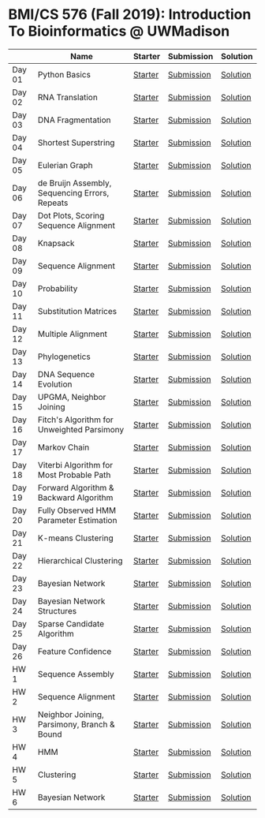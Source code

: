 # BMI/CS 576 (Fall 2019): Introduction To Bioinformatics @ UWMadison

| | Name | Starter | Submission | Solution |
| --- | --- | --- | --- | --- |
|Day 01|Python Basics|[Starter](Day%2001%20-%20Python%20Basics/Starter/notebook.ipynb)|[Submission](Day%2001%20-%20Python%20Basics/Submission/notebook.ipynb)|[Solution](Day%2001%20-%20Python%20Basics/Solution/notebook.ipynb)
|Day 02|RNA Translation|[Starter](Day%2002%20-%20RNA%20Translation/Starter/notebook.ipynb)|[Submission](Day%2002%20-%20RNA%20Translation/Submission/notebook.ipynb)|[Solution](Day%2002%20-%20RNA%20Translation/Solution/notebook.ipynb)
|Day 03|DNA Fragmentation|[Starter](Day%2003%20-%20DNA%20Fragmentation/Starter/notebook.ipynb)|[Submission](Day%2003%20-%20DNA%20Fragmentation/Submission/notebook.ipynb)|[Solution](Day%2003%20-%20DNA%20Fragmentation/Solution/notebook.ipynb)
|Day 04|Shortest Superstring|[Starter](Day%2004%20-%20Shortest%20Superstring/Starter/notebook.ipynb)|[Submission](Day%2004%20-%20Shortest%20Superstring/Submission/notebook.ipynb)|[Solution](Day%2004%20-%20Shortest%20Superstring/Solution/notebook.ipynb)
|Day 05|Eulerian Graph|[Starter](Day%2005%20-%20Eulerian%20Graph/Starter/notebook.ipynb)|[Submission](Day%2005%20-%20Eulerian%20Graph/Submission/notebook.ipynb)|[Solution](Day%2005%20-%20Eulerian%20Graph/Solution/notebook.ipynb)
|Day 06|de Bruijn Assembly, Sequencing Errors, Repeats|[Starter](Day%2006%20-%20de%20Bruijn%20Assembly%2C%20Sequencing%20Errors%2C%20Repeats/Starter/notebook.ipynb)|[Submission](Day%2006%20-%20de%20Bruijn%20Assembly%2C%20Sequencing%20Errors%2C%20Repeats/Submission/notebook.ipynb)|[Solution](Day%2006%20-%20de%20Bruijn%20Assembly%2C%20Sequencing%20Errors%2C%20Repeats/Solution/notebook.ipynb)
|Day 07|Dot Plots, Scoring Sequence Alignment|[Starter](Day%2007%20-%20Dot%20Plots%2C%20Scoring%20Sequence%20Alignment/Starter/notebook.ipynb)|[Submission](Day%2007%20-%20Dot%20Plots%2C%20Scoring%20Sequence%20Alignment/Submission/notebook.ipynb)|[Solution](Day%2007%20-%20Dot%20Plots%2C%20Scoring%20Sequence%20Alignment/Solution/notebook.ipynb)
|Day 08|Knapsack|[Starter](Day%2008%20-%20Knapsack/Starter/notebook.ipynb)|[Submission](Day%2008%20-%20Knapsack/Submission/notebook.ipynb)|[Solution](Day%2008%20-%20Knapsack/Solution/notebook.ipynb)
|Day 09|Sequence Alignment|[Starter](Day%2009%20-%20Sequence%20Alignment/Starter/notebook.ipynb)|[Submission](Day%2009%20-%20Sequence%20Alignment/Submission/notebook.ipynb)|[Solution](Day%2009%20-%20Sequence%20Alignment/Solution/notebook.ipynb)
|Day 10|Probability|[Starter](Day%2010%20-%20Probability/Starter/notebook.ipynb)|[Submission](Day%2010%20-%20Probability/Submission/notebook.ipynb)|[Solution](Day%2010%20-%20Probability/Solution/notebook.ipynb)
|Day 11|Substitution Matrices|[Starter](Day%2011%20-%20Substitution%20Matrices/Starter/notebook.ipynb)|[Submission](Day%2011%20-%20Substitution%20Matrices/Submission/notebook.ipynb)|[Solution](Day%2011%20-%20Substitution%20Matrices/Solution/notebook.ipynb)
|Day 12|Multiple Alignment|[Starter](Day%2012%20-%20Multiple%20Alignment/Starter/notebook.ipynb)|[Submission](Day%2012%20-%20Multiple%20Alignment/Submission/notebook.ipynb)|[Solution](Day%2012%20-%20Multiple%20Alignment/Solution/notebook.ipynb)
|Day 13|Phylogenetics|[Starter](Day%2013%20-%20Phylogenetics/Starter/notebook.ipynb)|[Submission](Day%2013%20-%20Phylogenetics/Submission/notebook.ipynb)|[Solution](Day%2013%20-%20Phylogenetics/Solution/notebook.ipynb)
|Day 14|DNA Sequence Evolution|[Starter](Day%2014%20-%20DNA%20Sequence%20Evolution/Starter/notebook.ipynb)|[Submission](Day%2014%20-%20DNA%20Sequence%20Evolution/Submission/notebook.ipynb)|[Solution](Day%2014%20-%20DNA%20Sequence%20Evolution/Solution/notebook.ipynb)
|Day 15|UPGMA, Neighbor Joining|[Starter](Day%2015%20-%20UPGMA%2C%20Neighbor%20Joining/Starter/notebook.ipynb)|[Submission](Day%2015%20-%20UPGMA%2C%20Neighbor%20Joining/Submission/notebook.ipynb)|[Solution](Day%2015%20-%20UPGMA%2C%20Neighbor%20Joining/Solution/notebook.ipynb)
|Day 16|Fitch's Algorithm for Unweighted Parsimony|[Starter](Day%2016%20-%20Fitch%27s%20Algorithm%20for%20Unweighted%20Parsimony/Starter/notebook.ipynb)|[Submission](Day%2016%20-%20Fitch%27s%20Algorithm%20for%20Unweighted%20Parsimony/Submission/notebook.ipynb)|[Solution](Day%2016%20-%20Fitch%27s%20Algorithm%20for%20Unweighted%20Parsimony/Solution/notebook.ipynb)
|Day 17|Markov Chain|[Starter](Day%2017%20-%20Markov%20Chain/Starter/notebook.ipynb)|[Submission](Day%2017%20-%20Markov%20Chain/Submission/notebook.ipynb)|[Solution](Day%2017%20-%20Markov%20Chain/Solution/notebook.ipynb)
|Day 18|Viterbi Algorithm for Most Probable Path|[Starter](Day%2018%20-%20Viterbi%20Algorithm%20for%20Most%20Probable%20Path/Starter/notebook.ipynb)|[Submission](Day%2018%20-%20Viterbi%20Algorithm%20for%20Most%20Probable%20Path/Submission/notebook.ipynb)|[Solution](Day%2018%20-%20Viterbi%20Algorithm%20for%20Most%20Probable%20Path/Solution/notebook.ipynb)
|Day 19|Forward Algorithm & Backward Algorithm|[Starter](Day%2019%20-%20Forward%20Algorithm%20%26%20Backward%20Algorithm/Starter/notebook.ipynb)|[Submission](Day%2019%20-%20Forward%20Algorithm%20%26%20Backward%20Algorithm/Submission/notebook.ipynb)|[Solution](Day%2019%20-%20Forward%20Algorithm%20%26%20Backward%20Algorithm/Solution/notebook.ipynb)
|Day 20|Fully Observed HMM Parameter Estimation|[Starter](Day%2020%20-%20Fully%20Observed%20HMM%20Parameter%20Estimation/Starter/notebook.ipynb)|[Submission](Day%2020%20-%20Fully%20Observed%20HMM%20Parameter%20Estimation/Submission/notebook.ipynb)|[Solution](Day%2020%20-%20Fully%20Observed%20HMM%20Parameter%20Estimation/Solution/notebook.ipynb)
|Day 21|K-means Clustering|[Starter](Day%2021%20-%20K-means%20Clustering/Starter/notebook.ipynb)|[Submission](Day%2021%20-%20K-means%20Clustering/Submission/notebook.ipynb)|[Solution](Day%2021%20-%20K-means%20Clustering/Solution/notebook.ipynb)
|Day 22|Hierarchical Clustering|[Starter](Day%2022%20-%20Hierarchical%20Clustering/Starter/notebook.ipynb)|[Submission](Day%2022%20-%20Hierarchical%20Clustering/Submission/notebook.ipynb)|[Solution](Day%2022%20-%20Hierarchical%20Clustering/Solution/notebook.ipynb)
|Day 23|Bayesian Network|[Starter](Day%2023%20-%20Bayesian%20Network/Starter/notebook.ipynb)|[Submission](Day%2023%20-%20Bayesian%20Network/Submission/notebook.ipynb)|[Solution](Day%2023%20-%20Bayesian%20Network/Solution/notebook.ipynb)
|Day 24|Bayesian Network Structures|[Starter](Day%2024%20-%20Bayesian%20Network%20Structures/Starter/notebook.ipynb)|[Submission](Day%2024%20-%20Bayesian%20Network%20Structures/Submission/notebook.ipynb)|[Solution](Day%2024%20-%20Bayesian%20Network%20Structures/Solution/notebook.ipynb)
|Day 25|Sparse Candidate Algorithm|[Starter](Day%2025%20-%20Sparse%20Candidate%20Algorithm/Starter/notebook.ipynb)|[Submission](Day%2025%20-%20Sparse%20Candidate%20Algorithm/Submission/notebook.ipynb)|[Solution](Day%2025%20-%20Sparse%20Candidate%20Algorithm/Solution/notebook.ipynb)
|Day 26|Feature Confidence|[Starter](Day%2026%20-%20Feature%20Confidence/Starter/notebook.ipynb)|[Submission](Day%2026%20-%20Feature%20Confidence/Submission/notebook.ipynb)|[Solution](Day%2026%20-%20Feature%20Confidence/Solution/notebook.ipynb)
|HW 1|Sequence Assembly|[Starter](HW%201%20-%20Sequence%20Assembly/Starter/notebook.ipynb)|[Submission](HW%201%20-%20Sequence%20Assembly/Submission/notebook.ipynb)|[Solution](HW%201%20-%20Sequence%20Assembly/Solution/notebook.ipynb)
|HW 2|Sequence Alignment|[Starter](HW%202%20-%20Sequence%20Alignment/Starter/notebook.ipynb)|[Submission](HW%202%20-%20Sequence%20Alignment/Submission/notebook.ipynb)|[Solution](HW%202%20-%20Sequence%20Alignment/Solution/notebook.ipynb)
|HW 3|Neighbor Joining, Parsimony, Branch & Bound|[Starter](HW%203%20-%20Neighbor%20Joining%2C%20Parsimony%2C%20Branch%20%26%20Bound/Starter/notebook.ipynb)|[Submission](HW%203%20-%20Neighbor%20Joining%2C%20Parsimony%2C%20Branch%20%26%20Bound/Submission/notebook.ipynb)|[Solution](HW%203%20-%20Neighbor%20Joining%2C%20Parsimony%2C%20Branch%20%26%20Bound/Solution/notebook.ipynb)
|HW 4|HMM|[Starter](HW%204%20-%20HMM/Starter/notebook.ipynb)|[Submission](HW%204%20-%20HMM/Submission/notebook.ipynb)|[Solution](HW%204%20-%20HMM/Solution/notebook.ipynb)
|HW 5|Clustering|[Starter](HW%205%20-%20Clustering/Starter/notebook.ipynb)|[Submission](HW%205%20-%20Clustering/Submission/notebook.ipynb)|[Solution](HW%205%20-%20Clustering/Solution/notebook.ipynb)
|HW 6|Bayesian Network|[Starter](HW%206%20-%20Bayesian%20Network/Starter/notebook.ipynb)|[Submission](HW%206%20-%20Bayesian%20Network/Submission/notebook.ipynb)|[Solution](HW%206%20-%20Bayesian%20Network/Solution/notebook.ipynb)

